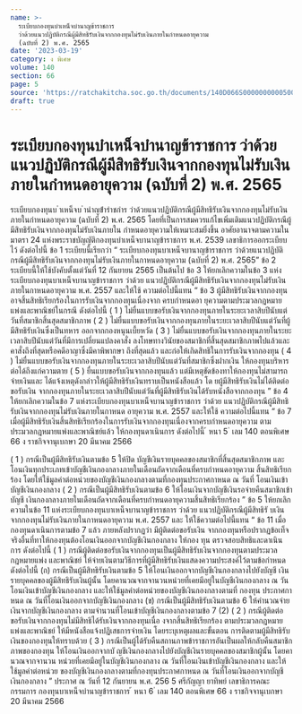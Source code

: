 ```yaml
---
name: >-
  ระเบียบกองทุนบำเหน็จบำนาญข้าราชการ
  ว่าด้วยแนวปฏิบัติกรณีผู้มีสิทธิรับเงินจากกองทุนไม่รับเงินภายในกำหนดอายุความ
  (ฉบับที่ 2) พ.ศ. 2565
date: '2023-03-19'
category: ง พิเศษ
volume: 140
section: 66
page: 5
source: 'https://ratchakitcha.soc.go.th/documents/140D066S0000000000500.pdf'
draft: true
---
```


# ระเบียบกองทุนบำเหน็จบำนาญข้าราชการ ว่าด้วยแนวปฏิบัติกรณีผู้มีสิทธิรับเงินจากกองทุนไม่รับเงินภายในกำหนดอายุความ (ฉบับที่ 2) พ.ศ. 2565

ระเบียบกองทุนบ ําเหน็จบ ํานําญข้ํารําชกําร ว่าด้วยแนวปฏิบัติกรณีผู้มีสิทธิรับเงินจากกองทุนไม่รับเงินภายในกำหนดอายุความ (ฉบับที่ 2) พ.ศ. 2565 โดยที่เป็นการสมควรแก้ไขเพิ่มเติมแนวปฏิบัติกรณีผู้มีสิทธิรับเงินจากกองทุนไม่รับเงินภายใน กำหนดอายุความให้เหมาะสมยิ่งขึ้น อาศัยอานาจตามความในมาตรา 24 แห่งพระราชบัญญัติกองทุนบำเหน็จบานาญข้าราชการ พ.ศ. 2539 เลขาธิการออกระเบียบไว้ ดังต่อไปนี้ ข้อ 1 ระเบียบนี้เรียกว่า “ ระเบียบกองทุนบาเหน็จบานาญข้าราชการ ว่าด้วยแนวปฏิบัติ กรณีผู้มีสิทธิรับเงินจากกองทุนไม่รับเงินภายในกาหนดอายุความ (ฉบับที่ 2) พ.ศ. 2565” ข้อ 2 ระเบียบนี้ให้ใช้บังคับตั้งแต่วันที่ 12 กันยายน 2565 เป็นต้นไป ข้อ 3 ให้ยกเลิกความในข้อ 3 แห่งระเบียบกองทุนบาเหน็จบานาญข้าราชการ ว่าด้วย แนวปฏิบัติกรณีผู้มีสิทธิรับเงินจากกองทุนไม่รับเงินภายในกาหนดอายุความ พ.ศ. 2557 และให้ใช้ ความต่อไปนี้แทน “ ข้อ 3 ผู้มีสิทธิรับเงินจากกองทุนอาจสิ้นสิทธิเรียกร้องในการรับเงินจากกองทุนเนื่องจาก ครบกำหนดอา ยุความตามประมวลกฎหมายแพ่งและพาณิชย์ในกรณี ดังต่อไปนี้ ( 1 ) ไม่ยื่นแบบขอรับเงินจากกองทุนภายในระยะเวลาสิบปีนับแต่วันที่สมาชิกสิ้นสุดสมาชิกภาพ ( 2 ) ไม่ยื่นแบบขอรับเงินจากกองทุนภายในระยะเวลาสิบปีนับแต่วันที่ผู้มีสิทธิรับเงินซึ่งเป็นทหาร ออกจากกองหนุนเบี้ยหวัด ( 3 ) ไม่ยื่นแบบขอรับเงินจากกองทุนภายในระยะเวลาสิบปีนับแต่วันที่มีการเปลี่ยนแปลงคาสั่ง ลงโทษทางวินัยของสมาชิกที่สิ้นสุดสมาชิกภาพไปแล้วและคาสั่งถึงที่สุดหรือคดีอาญาซึ่งมีคาพิพากษา ถึงที่สุดแล้ว และก่อให้เกิดสิทธิในการรับเงินจากกองทุน ( 4 ) ไม่ยื่นแบบขอรับเงินจากกองทุนภายในระยะเวลาสิบปีนับแต่วันที่สมาชิกซึ่งฝากเงิน ให้กองทุนบริหารต่อได้ถึงแก่ความตาย ( 5 ) ยื่นแบบขอรับเงินจากกองทุนแล้ว แต่มีเหตุขัดข้องทาให้กองทุนไม่สามารถจ่ายเงินและ ได้แจ้งเหตุดังกล่าวให้ผู้มีสิทธิรับเงินทราบเป็นหนังสือแล้ว โด ยผู้มีสิทธิรับเงินไม่ได้ติดต่อขอรับเงิน จากกองทุนภายในระยะเวลาสิบปีนับแต่วันที่ผู้มีสิทธิรับเงินได้รับหนังสือจากกองทุน ” ข้อ 4 ให้ยกเลิกความในข้อ 7 แห่งระเบียบกองทุนบาเหน็จบานาญข้าราชการ ว่าด้วย แนวปฏิบัติกรณีผู้มีสิทธิรับเงินจากกองทุนไม่รับเงินภายในกาหนด อายุความ พ.ศ. 2557 และให้ใช้ ความต่อไปนี้แทน “ ข้อ 7 เมื่อผู้มีสิทธิรับเงินสิ้นสิทธิเรียกร้องในการรับเงินจากกองทุนเนื่องจากครบกำหนดอายุความ ตามประมวลกฎหมายแพ่งและพาณิชย์แล้ว ให้กองทุนดาเนินการ ดังต่อไปนี้ ้ หนา 5 ่ เลม 140 ตอนพิเศษ 66 ง ราชกิจจานุเบกษา 20 มีนาคม 2566

( 1 ) กรณีเป็นผู้มีสิทธิรับเงินตามข้อ 5 ให้ปิด บัญชีเงินรายบุคคลของสมาชิกที่สิ้นสุดสมาชิกภาพ และโอนเงินทุกประเภทเข้าบัญชีเงินกองกลางภายในเดือนถัดจากเดือนที่ครบกำหนดอายุความ สิ้นสิทธิเรียกร้อง โดยให้ใช้มูลค่าต่อหน่วยของบัญชีเงินกองกลางตามที่กองทุนประกาศกาหนด ณ วันที่ โอนเงินเข้าบัญชีเงินกองกลาง ( 2 ) กรณีเป็นผู้มีสิทธิรับเงินตามข้อ 6 ให้โอนเงินจากบัญชีเงินรอจ่ายคืนสมาชิกเข้าบัญชี เงินกองกลางภายในเดือนถัดจากเดือนที่ครบกำหนดอายุความสิ้นสิทธิเรียกร้อง ” ข้อ 5 ให้ยกเลิกความในข้อ 11 แห่งระเบียบกองทุนบาเหน็จบานาญข้าราชการ ว่าด้วย แนวปฏิบัติกรณีผู้มีสิทธิรั บเงินจากกองทุนไม่รับเงินภายในกาหนดอายุความ พ.ศ. 2557 และ ให้ใช้ความต่อไปนี้แทน “ ข้อ 11 เมื่อกองทุนดาเนินการตามข้อ 7 แล้ว ภายหลังปรากฏว่า มีผู้ติดต่อขอรับเงิน จากกองทุนหรือปรากฏข้อเท็จจริงอื่นที่ทาให้กองทุนต้องโอนเงินออกจากบัญชีเงินกองกลาง ให้กอง ทุน ตรวจสอบสิทธิและดาเนินการ ดังต่อไปนี้ ( 1 ) กรณีผู้ติดต่อขอรับเงินจากกองทุนเป็นผู้มีสิทธิรับเงินจากกองทุนตามประมวลกฎหมายแพ่ง และพาณิชย์ ให้จ่ายเงินตามวิธีการที่ผู้มีสิทธิรับเงินแสดงความประสงค์ไว้ตามข้อกำหนด ดังต่อไปนี้ (ก) กรณีเป็นผู้มีสิทธิรับเงินตามข้อ 5 ให้โอนเงินออกจากบัญชีเงินกองกลางไปยังบัญชี เงินรายบุคคลของผู้มีสิทธิรับเงินผู้นั้น โดยคานวณจากจานวนหน่วยที่เคยมีอยู่ในบัญชีเงินกองกลาง ณ วันโอนเงินเข้าบัญชีเงินกองกลาง และให้ใช้มูลค่าต่อหน่วยของบัญชีเงินกองกลางตามที่ กองทุน ประกาศกาหนด ณ วันที่โอนเงินออกจากบัญชีเงินกองกลาง (ข) กรณีเป็นผู้มีสิทธิรับเงินตามข้อ 6 ให้คำนวณจ่ายเงินจากบัญชีเงินกองกลาง ตามจำนวนที่โอนเข้าบัญชีเงินกองกลางตามข้อ 7 (2) ( 2 ) กรณีผู้ติดต่อขอรับเงินจากกองทุนไม่มีสิทธิได้รับเงินจากกองทุนเนื่อ งจากสิ้นสิทธิเรียกร้อง ตามประมวลกฎหมายแพ่งและพาณิชย์ ให้มีหนังสือแจ้งปฏิเสธการจ่ายเงิน โดยระบุเหตุผลและขั้นตอน การติดตามผู้มีสิทธิรับเงินของกองทุนให้ทราบด้วย ( 3 ) กรณีเป็นผู้ได้รับคืนสถานภาพข้าราชการอันเป็นผลให้กลับคืนสมาชิกภาพของกองทุน ให้โอนเงินออกจากบั ญชีเงินกองกลางไปยังบัญชีเงินรายบุคคลของสมาชิกผู้นั้น โดยคานวณจากจานวน หน่วยที่เคยมีอยู่ในบัญชีเงินกองกลาง ณ วันที่โอนเงินเข้าบัญชีเงินกองกลาง และให้ใช้มูลค่าต่อหน่วย ของบัญชีเงินกองกลางตามที่กองทุนประกาศกาหนด ณ วันที่โอนเงินออกจากบัญชีเงินกองกลาง ” ประกาศ ณ วันที่ 12 กันยายน พ.ศ. 256 5 ศรีกัญญา ยาทิพย์ เลขาธิการคณะกรรมการ กองทุนบาเหน็จบำนาญข้าราชการ ้ หนา 6 ่ เลม 140 ตอนพิเศษ 66 ง ราชกิจจานุเบกษา 20 มีนาคม 2566
